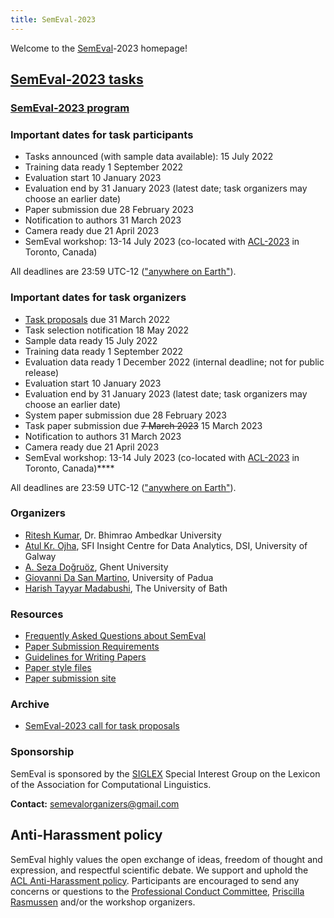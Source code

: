 ```yaml
---
title: SemEval-2023
---
```


Welcome to the [SemEval](https://semeval.github.io/)-2023 homepage!

## [SemEval-2023 tasks](tasks) 
### [SemEval-2023 program](schedule)

### Important dates for task participants

- Tasks announced (with sample data available): 15 July 2022
- Training data ready 1 September 2022
- Evaluation start 10 January 2023
- Evaluation end by 31 January 2023 (latest date; task organizers may choose an earlier date)
- Paper submission due 28 February 2023
- Notification to authors 31 March 2023
- Camera ready due 21 April 2023
- SemEval workshop: 13-14 July 2023 (co-located with [ACL-2023](https://2023.aclweb.org/) in Toronto, Canada)

All deadlines are 23:59 UTC-12 (["anywhere on Earth"](https://en.wikipedia.org/wiki/Anywhere_on_Earth)).

### Important dates for task organizers

- [Task proposals](cft) due 31 March 2022
- Task selection notification 18 May 2022
- Sample data ready 15 July 2022
- Training data ready 1 September 2022
- Evaluation data ready 1 December 2022 (internal deadline; not for public release)
- Evaluation start 10 January 2023
- Evaluation end by 31 January 2023 (latest date; task organizers may choose an earlier date)
- System paper submission due 28 February 2023
- Task paper submission due <s> 7 March 2023</s> 15 March 2023
- Notification to authors 31 March 2023
- Camera ready due 21 April 2023
- SemEval workshop: 13-14 July 2023 (co-located with [ACL-2023](https://2023.aclweb.org/) in Toronto, Canada)****

All deadlines are 23:59 UTC-12 (["anywhere on Earth"](https://en.wikipedia.org/wiki/Anywhere_on_Earth)).


### Organizers

<!---- [Guy Emerson](https://www.languagesciences.cam.ac.uk/directory/guy-emerson), University of Cambridge-->
<!--- [Natalie Schluter](https://natschluter.github.io/), Apple & IT University Copenhagen-->
- [Ritesh Kumar](https://www.ctrans.in/research/clresearch), Dr. Bhimrao Ambedkar University
- [Atul Kr. Ojha](https://www.universityofgalway.ie/our-research/people/engineering-and-informatics/atulkumarojha/), SFI Insight Centre for Data Analytics, DSI, University of Galway
- [A. Seza Doğruöz](https://research.flw.ugent.be/en/as.dogruoz), Ghent University
- [Giovanni Da San Martino](https://scholar.google.fr/citations?user=URABLy0AAAAJ&hl=en), University of Padua
- [Harish Tayyar Madabushi](https://www.harishtayyarmadabushi.com/), The University of Bath

### Resources

- [Frequently Asked Questions about SemEval](/faq.html)
- [Paper Submission Requirements](/paper-requirements.html)
- [Guidelines for Writing Papers](/system-paper-template.html)
- [Paper style files](https://acl-org.github.io/ACLPUB/formatting.html)
- [Paper submission site](https://softconf.com/acl2023/SemEval2023/)
<!---- [SemEval-2023 call for task proposals (archival)](cft)--->
### Archive

- [SemEval-2023 call for task proposals](https://semeval.github.io/SemEval2023/cft)

### Sponsorship

SemEval is sponsored by the [SIGLEX](http://alt.qcri.org/siglex/) Special Interest Group on the Lexicon of the Association for Computational Linguistics.


__Contact:__ <semevalorganizers@gmail.com>
<!--- Most questions not answered by the above resources should be directed to organizers of specific [tasks](tasks.html).
General questions about SemEval organization should be directed to <semevalorganizers@gmail.com>.--->

## Anti-Harassment policy

SemEval highly values the open exchange of ideas, freedom of thought and expression, and respectful scientific debate.
We support and uphold the [ACL Anti-Harassment policy](https://www.aclweb.org/adminwiki/index.php?title=Anti-Harassment_Policy).
Participants are encouraged to send any concerns or questions to the [Professional Conduct Committee](https://www.aclweb.org/adminwiki/index.php?title=Professional_Conduct_Committee),
[Priscilla Rasmussen](mailto:acl@aclweb.org) and/or the workshop organizers.
